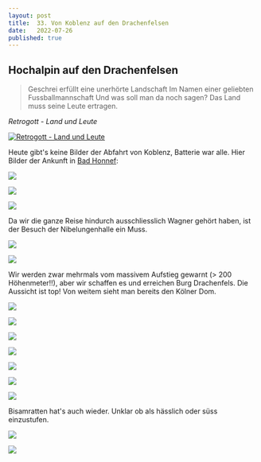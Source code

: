```yaml
---
layout: post
title:  33. Von Koblenz auf den Drachenfelsen
date:   2022-07-26
published: true
---
```


## Hochalpin auf den Drachenfelsen ##

>Geschrei erfüllt eine unerhörte Landschaft
Im Namen einer geliebten Fussballmannschaft
Und was soll man da noch sagen?
Das Land muss seine Leute ertragen.

*Retrogott - Land und Leute*

[![Retrogott - Land und Leute](http://img.youtube.com/vi/98pwj8ZQ-I4/0.jpg)](http://www.youtube.com/watch?v=98pwj8ZQ-I4 "Retrogott - Land und Leute")

Heute gibt's keine Bilder der Abfahrt von Koblenz, Batterie war alle.
Hier Bilder der Ankunft in [Bad Honnef](https://de.m.wikipedia.org/wiki/Bad_Honnef):

![](/img/20220727__ms_res_donneff_0.jpg)

![](/img/20220727__ms_res_donneff_1.jpg)

![](/img/20220727__ms_res_donneff_2.jpg)

Da wir die ganze Reise hindurch ausschliesslich Wagner gehört haben, ist der Besuch der Nibelungenhalle ein Muss.

![](/img/20220727__ms_res_donneff_3.jpg)

![](/img/20220727__ms_res_donneff_4.jpg)

Wir werden zwar mehrmals vom massivem Aufstieg gewarnt (> 200 Höhenmeter!!), aber wir schaffen es und erreichen Burg Drachenfels. Die Aussicht ist top! Von weitem sieht man bereits den Kölner Dom.

![](/img/20220727__ms_res_donneff_5.jpg)

![](/img/20220727__ms_res_donneff_7.jpg)

![](/img/20220727__ms_res_donneff_8.jpg)

![](/img/20220727__ms_res_donneff_9.jpg)

![](/img/20220727__ms_res_donneff_10.jpg)

![](/img/20220727__ms_res_donneff_11.jpg)

![](/img/20220727__ms_res_donneff_12.jpg)

Bisamratten hat's auch wieder. Unklar ob als hässlich oder süss einzustufen.

![](/img/20220727__ms_res_donneff_13.jpg)

![](/img/20220727__ms_res_donneff_14.jpg)
